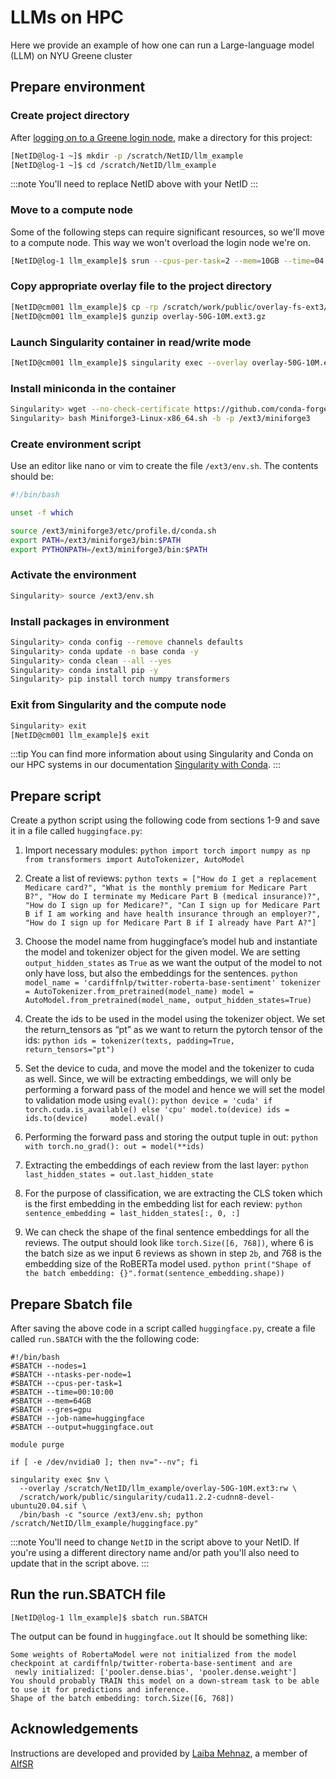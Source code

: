 # LLMs on HPC

Here we provide an example of how one can run a Large-language model (LLM) on NYU Greene cluster

## Prepare environment
### Create project directory

After [logging on to a Greene login node](../02_connecting_to_hpc/01_connecting_to_hpc.mdx), make a directory for this project:
```bash
[NetID@log-1 ~]$ mkdir -p /scratch/NetID/llm_example
[NetID@log-1 ~]$ cd /scratch/NetID/llm_example
```
:::note
You'll need to replace NetID above with your NetID
:::

### Move to a compute node
Some of the following steps can require significant resources, so we'll move to a compute node.  This way we won't overload the login node we're on.
```bash
[NetID@log-1 llm_example]$ srun --cpus-per-task=2 --mem=10GB --time=04:00:00 --pty /bin/bash
```

### Copy appropriate overlay file to the project directory
```bash
[NetID@cm001 llm_example]$ cp -rp /scratch/work/public/overlay-fs-ext3/overlay-50G-10M.ext3.gz .
[NetID@cm001 llm_example]$ gunzip overlay-50G-10M.ext3.gz
```

### Launch Singularity container in read/write mode
```bash
[NetID@cm001 llm_example]$ singularity exec --overlay overlay-50G-10M.ext3:rw /scratch/work/public/singularity/cuda12.1.1-cudnn8.9.0-devel-ubuntu22.04.2.sif /bin/bash
```

### Install miniconda in the container
```bash
Singularity> wget --no-check-certificate https://github.com/conda-forge/miniforge/releases/latest/download/Miniforge3-Linux-x86_64.sh
Singularity> bash Miniforge3-Linux-x86_64.sh -b -p /ext3/miniforge3
```

### Create environment script
Use an editor like nano or vim to create the file `/ext3/env.sh`.  The contents should be:
```bash
#!/bin/bash

unset -f which

source /ext3/miniforge3/etc/profile.d/conda.sh
export PATH=/ext3/miniforge3/bin:$PATH
export PYTHONPATH=/ext3/miniforge3/bin:$PATH
```

### Activate the environment
```bash
Singularity> source /ext3/env.sh
```

### Install packages in environment
```bash
Singularity> conda config --remove channels defaults
Singularity> conda update -n base conda -y
Singularity> conda clean --all --yes
Singularity> conda install pip -y
Singularity> pip install torch numpy transformers
```

### Exit from Singularity and the compute node
```bash
Singularity> exit
[NetID@cm001 llm_example]$ exit
```

:::tip
You can find more information about using Singularity and Conda on our HPC systems in our documentation [Singularity with Conda](https://sites.google.com/nyu.edu/nyu-hpc/hpc-systems/greene/software/singularity-with-miniconda).
:::

## Prepare script
Create a python script using the following code from sections 1-9 and save it in a file called `huggingface.py`:

1.  Import necessary modules:
        ```python
        import torch
        import numpy as np
        from transformers import AutoTokenizer, AutoModel
        ```

1.  Create a list of reviews:
        ```python
        texts = ["How do I get a replacement Medicare card?",
                	"What is the monthly premium for Medicare Part B?",
                	"How do I terminate my Medicare Part B (medical insurance)?",
        		    "How do I sign up for Medicare?",
        		    "Can I sign up for Medicare Part B if I am working and have health insurance through an employer?",
               		"How do I sign up for Medicare Part B if I already have Part A?"]
        ```

1.  Choose the model name from huggingface’s model hub and instantiate the model and tokenizer object for the given model. We are setting `output_hidden_states` as `True` as we want the output of the model to not only have loss, but also the embeddings for the sentences.
        ```python
        model_name = 'cardiffnlp/twitter-roberta-base-sentiment'
        tokenizer = AutoTokenizer.from_pretrained(model_name)
        model = AutoModel.from_pretrained(model_name, output_hidden_states=True)
        ```

1.  Create the ids to be used in the model using the tokenizer object. We set the return_tensors as “pt” as we want to return the pytorch tensor of the ids:
        ```python
        ids = tokenizer(texts, padding=True, return_tensors="pt")
        ```

1.  Set the device to cuda, and move the model and the tokenizer to cuda as well. Since, we will be extracting embeddings, we will only be performing a forward pass of the model and hence we will set the model to validation mode using `eval()`:
        ```python
        device = 'cuda' if torch.cuda.is_available() else 'cpu'
        model.to(device)
        ids = ids.to(device)	
        model.eval()
        ```

1.  Performing the forward pass and storing the output tuple in out:
        ```python
        with torch.no_grad():
            out = model(**ids)
        ```

1.  Extracting the embeddings of each review from the last layer:
        ```python
        last_hidden_states = out.last_hidden_state	
        ```

1.  For the purpose of classification, we are extracting the CLS token which is the first embedding in the embedding list for each review: 
        ```python
        sentence_embedding = last_hidden_states[:, 0, :]
        ```

1.  We can check the shape of the final sentence embeddings for all the reviews. The output should look like `torch.Size([6, 768])`, where 6 is the batch size as we input 6 reviews as shown in step `2b`, and 768 is the embedding size of the RoBERTa model used.
        ```python
        print("Shape of the batch embedding: {}".format(sentence_embedding.shape))
        ```

## Prepare Sbatch file
After saving the above code in a script called `huggingface.py`, create a file called `run.SBATCH` with the the following code:

```batch
#!/bin/bash
#SBATCH --nodes=1
#SBATCH --ntasks-per-node=1
#SBATCH --cpus-per-task=1
#SBATCH --time=00:10:00
#SBATCH --mem=64GB
#SBATCH --gres=gpu
#SBATCH --job-name=huggingface
#SBATCH --output=huggingface.out

module purge

if [ -e /dev/nvidia0 ]; then nv="--nv"; fi

singularity exec $nv \
  --overlay /scratch/NetID/llm_example/overlay-50G-10M.ext3:rw \
  /scratch/work/public/singularity/cuda11.2.2-cudnn8-devel-ubuntu20.04.sif \
  /bin/bash -c "source /ext3/env.sh; python /scratch/NetID/llm_example/huggingface.py"
```
:::note
You'll need to change `NetID` in the script above to your NetID.
If you're using a different directory name and/or path you'll also need to update that in the script above.
:::

## Run the run.SBATCH file
```batch
[NetID@log-1 llm_example]$ sbatch run.SBATCH
```
The output can be found in `huggingface.out`
It should be something like:
```
Some weights of RobertaModel were not initialized from the model checkpoint at cardiffnlp/twitter-roberta-base-sentiment and are
 newly initialized: ['pooler.dense.bias', 'pooler.dense.weight']
You should probably TRAIN this model on a down-stream task to be able to use it for predictions and inference.
Shape of the batch embedding: torch.Size([6, 768])
```

## Acknowledgements
Instructions are developed and provided by [Laiba Mehnaz](https://www.linkedin.com/in/laiba-mehnaz-a81455158/), a member of [AIfSR](https://www.linkedin.com/company/ai-for-scientific-research)
